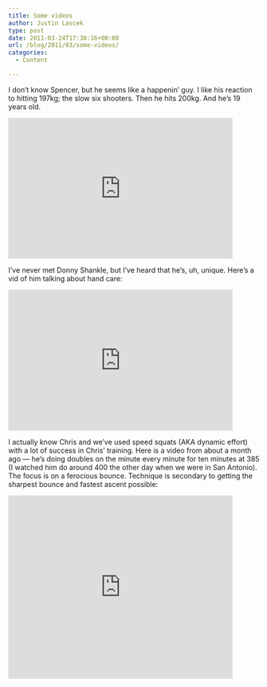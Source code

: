 ```yaml
---
title: Some videos
author: Justin Lascek
type: post
date: 2011-03-24T17:30:16+00:00
url: /blog/2011/03/some-videos/
categories:
  - Content

---
```

I don&#8217;t know Spencer, but he seems like a happenin&#8217; guy. I like his reaction to hitting 197kg; the slow six shooters. Then he hits 200kg. And he&#8217;s 19 years old.
  
<iframe title="YouTube video player" width="450" height="283" src="http://www.youtube.com/embed/phpJ2tv8Kag" frameborder="0" allowfullscreen></iframe>
  

  
I&#8217;ve never met Donny Shankle, but I&#8217;ve heard that he&#8217;s, uh, unique. Here&#8217;s a vid of him talking about hand care:
  
<iframe title="YouTube video player" width="450" height="283" src="http://www.youtube.com/embed/otorSGl3sG0" frameborder="0" allowfullscreen></iframe>
  

  
I actually know Chris and we&#8217;ve used speed squats (AKA dynamic effort) with a lot of success in Chris&#8217; training. Here is a video from about a month ago &#8212; he&#8217;s doing doubles on the minute every minute for ten minutes at 385 (I watched him do around 400 the other day when we were in San Antonio). The focus is on a ferocious bounce. Technique is secondary to getting the sharpest bounce and fastest ascent possible:
  
<iframe title="YouTube video player" width="450" height="368" src="http://www.youtube.com/embed/V665-dcoOsY" frameborder="0" allowfullscreen></iframe>
